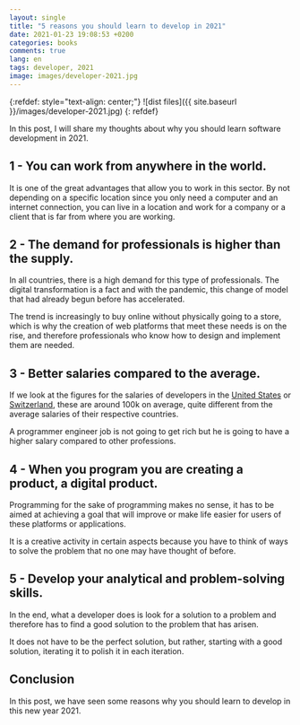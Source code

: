```yaml
---
layout: single
title: "5 reasons you should learn to develop in 2021"
date: 2021-01-23 19:08:53 +0200
categories: books
comments: true
lang: en
tags: developer, 2021
image: images/developer-2021.jpg
---
```


{:refdef: style="text-align: center;"}
![dist files]({{ site.baseurl }}/images/developer-2021.jpg)
{: refdef}

In this post, I will share my thoughts about why you should learn software development in 2021.

1 - You can work from anywhere in the world.
--------------------------------------------------------
It is one of the great advantages that allow you to work in this sector. By not depending on a specific location since you only need a computer and an internet connection, you can live in a location and work for a company or a client that is far from where you are working.

2 - The demand for professionals is higher than the supply.
-----------------------------------------------------------
In all countries, there is a high demand for this type of professionals. The digital transformation is a fact and with the pandemic, this change of model that had already begun before has accelerated.

The trend is increasingly to buy online without physically going to a store, which is why the creation of web platforms that meet these needs is on the rise, and therefore professionals who know how to design and implement them are needed.

3 - Better salaries compared to the average.
--------------------------------------------
If we look at the figures for the salaries of developers in the <a href="https://www.careerexplorer.com/careers/software-engineer/salary/">United States</a> or <a href="https://www.payscale.com/research/CH/Job=Software_Engineer/Salary">Switzerland</a>, these are around 100k on average, quite different from the average salaries of their respective countries.

A programmer engineer job is not going to get rich but he is going to have a higher salary compared to other professions.

4 - When you program you are creating a product, a digital product.
---------------------------------------------------------------------
Programming for the sake of programming makes no sense, it has to be aimed at achieving a goal that will improve or make life easier for users of these platforms or applications.

It is a creative activity in certain aspects because you have to think of ways to solve the problem that no one may have thought of before.

5 - Develop your analytical and problem-solving skills.
-----------------------------------------------------------
In the end, what a developer does is look for a solution to a problem and therefore has to find a good solution to the problem that has arisen. 

It does not have to be the perfect solution, but rather, starting with a good solution, iterating it to polish it in each iteration.

Conclusion
-----------------
In this post, we have seen some reasons why you should learn to develop in this new year 2021.   

